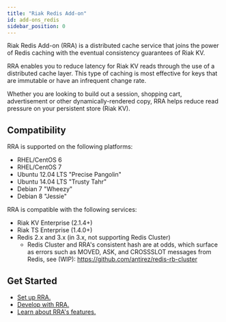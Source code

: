 ```yaml
---
title: "Riak Redis Add-on"
id: add-ons_redis
sidebar_position: 0
---
```


[addon redis develop]: ./developing-rra.md

[addon redis features]: ./redis-add-on-features.md

[addon redis setup]: set-up-rra/index.md

[ee]: http://basho.com/contact/

Riak Redis Add-on (RRA) is a distributed cache service that joins the power of Redis caching with the eventual consistency guarantees of Riak KV. 

RRA enables you to reduce latency for Riak KV reads through the use of a distributed cache layer. This type of caching is most effective for keys that are immutable or have an infrequent change rate.

Whether you are looking to build out a session, shopping cart, advertisement or other dynamically-rendered copy, RRA helps reduce read pressure on your persistent store (Riak KV).

## Compatibility

RRA is supported on the following platforms:

* RHEL/CentOS 6
* RHEL/CentOS 7
* Ubuntu 12.04 LTS "Precise Pangolin"
* Ubuntu 14.04 LTS "Trusty Tahr"
* Debian 7 "Wheezy"
* Debian 8 "Jessie"

RRA is compatible with the following services:

* Riak KV Enterprise (2.1.4+)
* Riak TS Enterprise (1.4.0+)
* Redis 2.x and 3.x (in 3.x, not supporting Redis Cluster)
  * Redis Cluster and RRA's consistent hash are at odds, which surface as errors
    such as MOVED, ASK, and CROSSSLOT messages from Redis, see (WIP):
    <https://github.com/antirez/redis-rb-cluster>

## Get Started

* [Set up RRA.][addon redis setup]
* [Develop with RRA.][addon redis develop]
* [Learn about RRA's features.][addon redis features]

